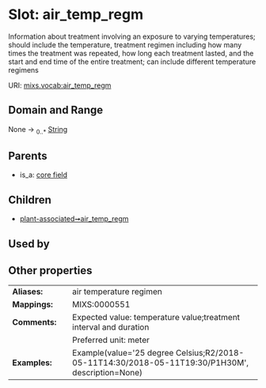 
# Slot: air_temp_regm


Information about treatment involving an exposure to varying temperatures; should include the temperature, treatment regimen including how many times the treatment was repeated, how long each treatment lasted, and the start and end time of the entire treatment; can include different temperature regimens

URI: [mixs.vocab:air_temp_regm](https://w3id.org/mixs/vocab/air_temp_regm)


## Domain and Range

None &#8594;  <sub>0..\*</sub> [String](types/String.md)

## Parents

 *  is_a: [core field](core_field.md)

## Children

 *  [plant-associated➞air_temp_regm](plant_associated_air_temp_regm.md)

## Used by


## Other properties

|  |  |  |
| --- | --- | --- |
| **Aliases:** | | air temperature regimen |
| **Mappings:** | | MIXS:0000551 |
| **Comments:** | | Expected value: temperature value;treatment interval and duration |
|  | | Preferred unit: meter |
| **Examples:** | | Example(value='25 degree Celsius;R2/2018-05-11T14:30/2018-05-11T19:30/P1H30M', description=None) |

